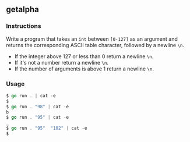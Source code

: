 ## getalpha

### Instructions

Write a program that takes an `int` between `[0-127]` as an argument and returns the corresponding ASCII table character, followed by a newline `\n`.

- If the integer above 127 or less than 0 return a newline `\n`.
- If it's not a number return a newline `\n`.
- If the number of arguments is above 1 return a newline `\n`.

### Usage

```go
$ go run . | cat -e
$
$ go run . "98" | cat -e
b
$ go run . "95" | cat -e
_
$ go run . "95"  "102" | cat -e
$
```

